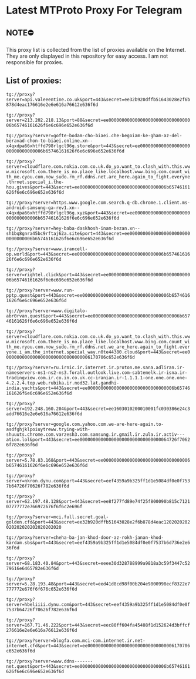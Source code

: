 # Latest MTProto Proxy For Telegram

## NOTE⛔

This proxy list is collected from the list of proxies available on the Internet. They are only displayed in this repository for easy access. I am not responsible for proxies.

## List of proxies:

`tg://proxy?server=api.valeeentine.co.uk&port=443&secret=ee32b920dffb51643028e2f6b878d4eac176616e2e6e616a76612e636f6d`

`tg://proxy?server=213.202.218.13&port=88&secret=ee000000000000000000000000000000006b65746161626f6e6c696e652e636f6d`

`tg://proxy?server=gofte-bodam-cho-biaei.che-begoiam-ke-gham-az-del-beravad-chon-to-biaei.online.xn--x4qxdpa66xhtffd798rlgcl96g.store&port=443&secret=ee000000000000000000000000000000006b65746161626f6e6c696e652e636f6d`

`tg://proxy?server=cloudflare.com.nokia.com.co.uk.do_yo.want_to.clash_with.this.www.microsoft.com.there_is_no.place_like.localhost.www.bing.com.count_with_me.cyou.com.now_sudo.rm_rf.ddns.net.are_here.again_to_fight.everyne.thrnet.special_i.the-hou.gives&port=443&secret=ee000000000000000000000000000000006b65746161626f6e6c696e652e636f6d`

`tg://proxy?server=https.www.google.com.search.q-db.chrome.1.client.ms-android-samsung-ga-rev1.xn--x4qxdpa66xhtffd798rlgcl96g.xyz&port=443&secret=ee000000000000000000000000000000006b65746161626f6e6c696e652e636f6d`

`tg://proxy?server=hey-baba-daskhosh-inam-bezan.xn--sh1bq8gnra45bc9rftaj62a.site&port=443&secret=ee000000000000000000000000000000006b65746161626f6e6c696e652e636f6d`

`tg://proxy?server=www.irancell-op.world&port=443&secret=ee000000000000000000000000000000006b65746161626f6e6c696e652e636f6d`

`tg://proxy?server=rightel.click&port=443&secret=ee000000000000000000000000000000006b65746161626f6e6c696e652e636f6d`

`tg://proxy?server=www.run-pptp.quest&port=443&secret=ee000000000000000000000000000000006b65746161626f6e6c696e652e636f6d`

`tg://proxy?server=www.digitalo-abr0rvan.quest&port=443&secret=ee000000000000000000000000000000006b65746161626f6e6c696e652e636f6d`

`tg://proxy?server=cloudflare.com.nokia.com.co.uk.do_yo.want_to.clash_with.this.www.microsoft.com.there_is_no.place_like.localhost.www.bing.com.count_with_me.ryou.com.now_sudo.rm_rf.ddns.net.we_are_here.again_to_fight.everyone.i_am.the_internet.special_way.n0te44380.cloud&port=443&secret=ee000000000000000000000000000000006170706c652e636f6d`

`tg://proxy?server=ru.irnic.ir.internet.ir.proton.me.sana.adliran.ir-nameservers-ns1-ns2-ns3.forall.outlook.live.com-sabtemelk.ir-isna.ir-tradingview.com.ir.co.in.co.uk.cc-iranian.ir-1.1.1.1-one.one.one.one-4.2.2.4.top.web.rubika.ir.nod32.lat.gandhi-india.yachts&port=443&secret=ee000000000000000000000000000000006b65746161626f6e6c696e652e636f6d`

`tg://proxy?server=192.248.160.204&port=443&secret=ee1603010200010001fc030386e24c3add76616e2e6e616a76612e636f6d`

`tg://proxy?server=google.com.yahoo.com.we-are-here-again.to-asdfghjklpoiuytreww.trying-with-shuuuts.chrome.com.varzesh3.com.samsung.ir.gmail.ir.zula.ir.activ---ation.lol&port=443&secret=ee0000000000000000000000000000000064726f70626f782e636f6d`

`tg://proxy?server=5.78.83.168&port=443&secret=ee000000000000000000000000000000006b65746161626f6e6c696e652e636f6d`

`tg://proxy?server=nkron.dynu.com&port=443&secret=eef4359a9b325ff1d1e5084df0e0f7537b64726f70626f782e636f6d`

`tg://proxy?server=62.197.48.128&port=443&secret=ee8f277fd89e74f25f800090b815c712107777772e766972676f6f6c2e696f`

`tg://proxy?server=mci.full.secret.goal-golden.cfd&port=443&secret=ee32b920dffb51643028e2f6b878d4eac1202020202020202020202020202020`

`tg://proxy?server=cheha-ba-jan-khod-door-az-rokh-janan-khod-kardam.sbs&port=443&secret=eef4359a9b325ff1d1e5084df0e0f7537b6d736e2e636f6d`

`tg://proxy?server=68.183.40.84&port=443&secret=eeee30d328788999a9818a3c59f3447c5279616e6465782e636f6d`

`tg://proxy?server=5.28.193.48&port=443&secret=eed41d8cd98f00b204e9800998ecf8322e7777772e676f6f676c652e636f6d`

`tg://proxy?server=hbeliiii.dynu.com&port=443&secret=eef4359a9b325ff1d1e5084df0e0f7537b64726f70626f782e636f6d`

`tg://proxy?server=167.71.46.222&port=443&secret=eec80ff604fa45408f1d152624d3bffcf276616e2e6e616a76612e636f6d`

`tg://proxy?server=blogfa.com.mci-com.internet.ir.net-internet.cfd&port=443&secret=ee000000000000000000000000000000006170706c652e636f6d`

`tg://proxy?server=www.ddns-------net.quest&port=443&secret=ee000000000000000000000000000000006b65746161626f6e6c696e652e636f6d`

